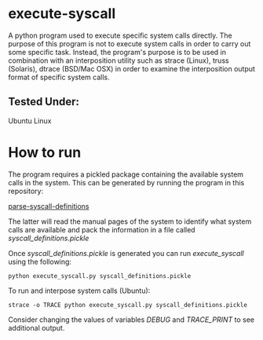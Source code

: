 execute-syscall
===============

A python program used to execute specific system calls directly. The purpose of
this program is not to execute system calls in order to carry out some specific
task. Instead, the program's purpose is to be used in combination with an
interposition utility such as strace (Linux), truss (Solaris), dtrace (BSD/Mac
OSX) in order to examine the interposition output format of specific system
calls.

Tested Under:
-------------
Ubuntu Linux



How to run
=============

The program requires a pickled package containing the available system calls in the system. This can be generated by running the program in this repository:

[parse-syscall-definitions](https://github.com/ssavvides/parse-syscall-definitions)

The latter will read the manual pages of the system to identify what system  calls are available and pack the information in a file called *syscall_definitions.pickle*

Once *syscall_definitions.pickle* is generated you can run *execute_syscall* using the following:

```
python execute_syscall.py syscall_definitions.pickle
```

To run and interpose system calls (Ubuntu):

```
strace -o TRACE python execute_syscall.py syscall_definitions.pickle
```

Consider changing the values of variables *DEBUG* and *TRACE_PRINT* to see additional output.
